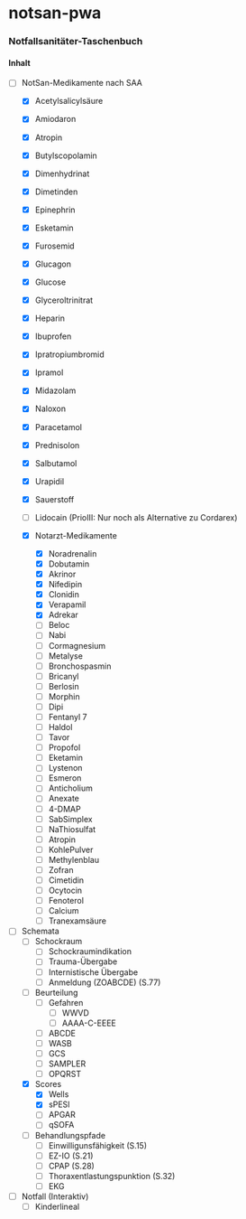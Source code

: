 # notsan-pwa #
### Notfallsanitäter-Taschenbuch ###

#### Inhalt ####
- [ ] NotSan-Medikamente nach SAA
    - [x] Acetylsalicylsäure            
    - [x] Amiodaron                
    - [x] Atropin                                                  
    - [x] Butylscopolamin
    - [x] Dimenhydrinat
    - [x] Dimetinden
    - [x] Epinephrin
    - [x] Esketamin
    - [x] Furosemid
    - [x] Glucagon
    - [x] Glucose
    - [x] Glyceroltrinitrat
    - [x] Heparin
    - [x] Ibuprofen
    - [x] Ipratropiumbromid
    - [x] Ipramol        
    - [x] Midazolam
    - [x] Naloxon
    - [x] Paracetamol
    - [x] Prednisolon
    - [x] Salbutamol
    - [x] Urapidil
    - [x] Sauerstoff
    - [ ] Lidocain (PrioIII: Nur noch als Alternative zu Cordarex)

    - [x] Notarzt-Medikamente
        - [x] Noradrenalin      
        - [x] Dobutamin         
        - [x] Akrinor           
        - [x] Nifedipin        
        - [x] Clonidin         
        - [x] Verapamil         
        - [x] Adrekar
        - [ ] Beloc
        - [ ] Nabi
        - [ ] Cormagnesium
        - [ ] Metalyse
        - [ ] Bronchospasmin
        - [ ] Bricanyl
        - [ ] Berlosin
        - [ ] Morphin
        - [ ] Dipi
        - [ ] Fentanyl 7
        - [ ] Haldol
        - [ ] Tavor
        - [ ] Propofol
        - [ ] Eketamin
        - [ ] Lystenon
        - [ ] Esmeron
        - [ ] Anticholium
        - [ ] Anexate
        - [ ] 4-DMAP
        - [ ] SabSimplex
        - [ ] NaThiosulfat
        - [ ] Atropin
        - [ ] KohlePulver
        - [ ] Methylenblau
        - [ ] Zofran
        - [ ] Cimetidin
        - [ ] Ocytocin
        - [ ] Fenoterol
        - [ ] Calcium
        - [ ] Tranexamsäure
    
- [ ] Schemata
    - [ ] Schockraum
        - [ ] Schockraumindikation
        - [ ] Trauma-Übergabe
        - [ ] Internistische Übergabe
        - [ ] Anmeldung (ZOABCDE)   (S.77)

    - [ ] Beurteilung
        - [ ] Gefahren
            - [ ] WWVD
            - [ ] AAAA-C-EEEE
        - [ ] ABCDE
        - [ ] WASB
        - [ ] GCS
        - [ ] SAMPLER
        - [ ] OPQRST

    - [x] Scores
        - [x] Wells
        - [x] sPESI
        - [ ] APGAR
        - [ ] qSOFA
    
    - [ ] Behandlungspfade
        - [ ] Einwilligunsfähigkeit     (S.15)
        - [ ] EZ-IO                     (S.21)
        - [ ] CPAP                      (S.28)
        - [ ] Thoraxentlastungspunktion (S.32)
        - [ ] EKG

- [ ] Notfall (Interaktiv)
    - [ ] Kinderlineal